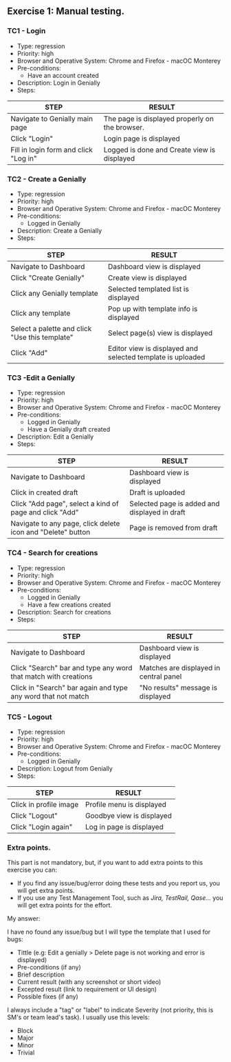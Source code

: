 ## Exercise 1: Manual testing. 

### TC1 - Login

- Type: regression
- Priority: high
- Browser and Operative System: Chrome and Firefox - macOC Monterey
- Pre-conditions: 
	- Have an account created
- Description: Login in Genially
- Steps:

|STEP |RESULT|
|-----|--------|
|Navigate to Genially main page|The page is displayed properly on the browser.
| Click "Login"| Login page is displayed |
| Fill in login form and click "Log in" | Logged is done and Create view is displayed |

### TC2 - Create a Genially
- Type: regression
- Priority: high
- Browser and Operative System: Chrome and Firefox - macOC Monterey
- Pre-conditions: 
	- Logged in Genially
- Description: Create a Genially
- Steps:

|STEP |RESULT|
|-----|--------|
|Navigate to Dashboard|Dashboard view is displayed |
| Click "Create Genially" | Create view is displayed |
| Click any Genially template | Selected templated list is displayed |
| Click any template | Pop up with template info is displayed |
| Select a palette and click "Use this template"| Select page(s) view is displayed |
| Click "Add" | Editor view is displayed and selected template is uploaded |

### TC3 -Edit a Genially
- Type: regression
- Priority: high
- Browser and Operative System: Chrome and Firefox - macOC Monterey
- Pre-conditions: 
	- Logged in Genially
	- Have a Genially draft created
- Description: Edit a Genially
- Steps:

|STEP |RESULT|
|-----|--------|
|Navigate to Dashboard | Dashboard view is displayed |
| Click in created draft | Draft is uploaded |
| Click "Add page", select a kind of page and click "Add" | Selected page is added and displayed in draft |
| Navigate to any page, click delete icon and "Delete" button | Page is removed from draft | 


### TC4 - Search for creations
- Type: regression
- Priority: high
- Browser and Operative System: Chrome and Firefox - macOC Monterey
- Pre-conditions: 
	- Logged in Genially
	- Have a few creations created
- Description: Search for creations
- Steps:


|STEP |RESULT|
|-----|--------|
|Navigate to Dashboard|Dashboard view is displayed |
| Click "Search" bar and type any word that match with creations | Matches are displayed in central panel |
| Click in "Search" bar again and type any word that not match | "No results" message is displayed |


### TC5 - Logout

- Type: regression
- Priority: high
- Browser and Operative System: Chrome and Firefox - macOC Monterey
- Pre-conditions: 
	- Logged in Genially
- Description: Logout from Genially
- Steps:

|STEP |RESULT|
|-----|--------|
|Click in profile image| Profile menu is displayed |
| Click "Logout"| Goodbye view is displayed |
| Click "Login again" | Log in page is displayed |


### Extra points. 

This part is not mandatory, but, if you want to add extra points to this exercise you can:

- If you find any issue/bug/error doing these tests and you report us, you will get extra points. 
- If you use any Test Management Tool, such as *Jira, TestRail, Qase…* you will get extra points for the effort. 

My answer:

I have no found any issue/bug but I will type the template that I used for bugs:

- Tittle (e.g: Edit a genially > Delete page is not working and error is displayed)
- Pre-conditions (if any)
- Brief description
- Current result (with any screenshot or short video)
- Excepted result (link to requirement or UI design)
- Possible fixes (if any)

I always include a "tag" or "label" to indicate Severity (not priority, this is SM's or team lead's task). I usually use this levels:
- Block
- Major
- Minor
- Trivial